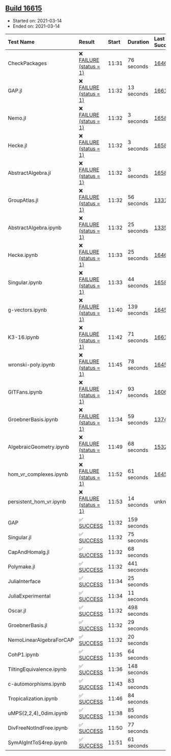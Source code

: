 ## [Build 16615](https://oscarci.mathematik.uni-kl.de/job/oscar/16615/)

* Started on: 2021-03-14
* Ended on: 2021-03-14

| Test Name    | Result | Start | Duration | Last Success | First Failure |
|:-------------|:-------|:------|:---------|:-------------|:--------------|
| CheckPackages | ❌ [FAILURE (status = 1)](https://oscarci.mathematik.uni-kl.de/job/oscar/16615/artifact/logs/build-16615/CheckPackages.log) | 11:31 | 76 seconds | [16463](https://oscarci.mathematik.uni-kl.de/job/oscar/16463/) | [16464](https://oscarci.mathematik.uni-kl.de/job/oscar/16464/) |
| GAP.jl | ❌ [FAILURE (status = 1)](https://oscarci.mathematik.uni-kl.de/job/oscar/16615/artifact/logs/build-16615/GAP.jl.log) | 11:32 | 13 seconds | [16614](https://oscarci.mathematik.uni-kl.de/job/oscar/16614/) | [16615](https://oscarci.mathematik.uni-kl.de/job/oscar/16615/) |
| Nemo.jl | ❌ [FAILURE (status = 1)](https://oscarci.mathematik.uni-kl.de/job/oscar/16615/artifact/logs/build-16615/Nemo.jl.log) | 11:32 | 3 seconds | [16588](https://oscarci.mathematik.uni-kl.de/job/oscar/16588/) | [16589](https://oscarci.mathematik.uni-kl.de/job/oscar/16589/) |
| Hecke.jl | ❌ [FAILURE (status = 1)](https://oscarci.mathematik.uni-kl.de/job/oscar/16615/artifact/logs/build-16615/Hecke.jl.log) | 11:32 | 3 seconds | [16589](https://oscarci.mathematik.uni-kl.de/job/oscar/16589/) | [16590](https://oscarci.mathematik.uni-kl.de/job/oscar/16590/) |
| AbstractAlgebra.jl | ❌ [FAILURE (status = 1)](https://oscarci.mathematik.uni-kl.de/job/oscar/16615/artifact/logs/build-16615/AbstractAlgebra.jl.log) | 11:32 | 3 seconds | [16584](https://oscarci.mathematik.uni-kl.de/job/oscar/16584/) | [16585](https://oscarci.mathematik.uni-kl.de/job/oscar/16585/) |
| GroupAtlas.jl | ❌ [FAILURE (status = 1)](https://oscarci.mathematik.uni-kl.de/job/oscar/16615/artifact/logs/build-16615/GroupAtlas.jl.log) | 11:32 | 56 seconds | [13311](https://oscarci.mathematik.uni-kl.de/job/oscar/13311/) | [13312](https://oscarci.mathematik.uni-kl.de/job/oscar/13312/) |
| AbstractAlgebra.ipynb | ❌ [FAILURE (status = 1)](https://oscarci.mathematik.uni-kl.de/job/oscar/16615/artifact/logs/build-16615/AbstractAlgebra.ipynb.log) | 11:32 | 25 seconds | [13355](https://oscarci.mathematik.uni-kl.de/job/oscar/13355/) | [13356](https://oscarci.mathematik.uni-kl.de/job/oscar/13356/) |
| Hecke.ipynb | ❌ [FAILURE (status = 1)](https://oscarci.mathematik.uni-kl.de/job/oscar/16615/artifact/logs/build-16615/Hecke.ipynb.log) | 11:33 | 25 seconds | [16463](https://oscarci.mathematik.uni-kl.de/job/oscar/16463/) | [16464](https://oscarci.mathematik.uni-kl.de/job/oscar/16464/) |
| Singular.ipynb | ❌ [FAILURE (status = 1)](https://oscarci.mathematik.uni-kl.de/job/oscar/16615/artifact/logs/build-16615/Singular.ipynb.log) | 11:33 | 44 seconds | [16588](https://oscarci.mathematik.uni-kl.de/job/oscar/16588/) | [16589](https://oscarci.mathematik.uni-kl.de/job/oscar/16589/) |
| g-vectors.ipynb | ❌ [FAILURE (status = 1)](https://oscarci.mathematik.uni-kl.de/job/oscar/16615/artifact/logs/build-16615/g-vectors.ipynb.log) | 11:40 | 139 seconds | [16458](https://oscarci.mathematik.uni-kl.de/job/oscar/16458/) | [16459](https://oscarci.mathematik.uni-kl.de/job/oscar/16459/) |
| K3-16.ipynb | ❌ [FAILURE (status = 1)](https://oscarci.mathematik.uni-kl.de/job/oscar/16615/artifact/logs/build-16615/K3-16.ipynb.log) | 11:42 | 71 seconds | [16614](https://oscarci.mathematik.uni-kl.de/job/oscar/16614/) | [16615](https://oscarci.mathematik.uni-kl.de/job/oscar/16615/) |
| wronski-poly.ipynb | ❌ [FAILURE (status = 1)](https://oscarci.mathematik.uni-kl.de/job/oscar/16615/artifact/logs/build-16615/wronski-poly.ipynb.log) | 11:45 | 78 seconds | [16458](https://oscarci.mathematik.uni-kl.de/job/oscar/16458/) | [16459](https://oscarci.mathematik.uni-kl.de/job/oscar/16459/) |
| GITFans.ipynb | ❌ [FAILURE (status = 1)](https://oscarci.mathematik.uni-kl.de/job/oscar/16615/artifact/logs/build-16615/GITFans.ipynb.log) | 11:47 | 93 seconds | [16068](https://oscarci.mathematik.uni-kl.de/job/oscar/16068/) | [16069](https://oscarci.mathematik.uni-kl.de/job/oscar/16069/) |
| GroebnerBasis.ipynb | ❌ [FAILURE (status = 1)](https://oscarci.mathematik.uni-kl.de/job/oscar/16615/artifact/logs/build-16615/GroebnerBasis.ipynb.log) | 11:34 | 59 seconds | [13748](https://oscarci.mathematik.uni-kl.de/job/oscar/13748/) | [13749](https://oscarci.mathematik.uni-kl.de/job/oscar/13749/) |
| AlgebraicGeometry.ipynb | ❌ [FAILURE (status = 1)](https://oscarci.mathematik.uni-kl.de/job/oscar/16615/artifact/logs/build-16615/AlgebraicGeometry.ipynb.log) | 11:49 | 68 seconds | [15322](https://oscarci.mathematik.uni-kl.de/job/oscar/15322/) | [15323](https://oscarci.mathematik.uni-kl.de/job/oscar/15323/) |
| hom_vr_complexes.ipynb | ❌ [FAILURE (status = 1)](https://oscarci.mathematik.uni-kl.de/job/oscar/16615/artifact/logs/build-16615/hom_vr_complexes.ipynb.log) | 11:52 | 61 seconds | [16458](https://oscarci.mathematik.uni-kl.de/job/oscar/16458/) | [16459](https://oscarci.mathematik.uni-kl.de/job/oscar/16459/) |
| persistent_hom_vr.ipynb | ❌ [FAILURE (status = 1)](https://oscarci.mathematik.uni-kl.de/job/oscar/16615/artifact/logs/build-16615/persistent_hom_vr.ipynb.log) | 11:53 | 14 seconds | unknown | unknown |
| GAP | ✅ [SUCCESS](https://oscarci.mathematik.uni-kl.de/job/oscar/16615/artifact/logs/build-16615/GAP.log) | 11:32 | 159 seconds |  |  |
| Singular.jl | ✅ [SUCCESS](https://oscarci.mathematik.uni-kl.de/job/oscar/16615/artifact/logs/build-16615/Singular.jl.log) | 11:32 | 75 seconds |  |  |
| CapAndHomalg.jl | ✅ [SUCCESS](https://oscarci.mathematik.uni-kl.de/job/oscar/16615/artifact/logs/build-16615/CapAndHomalg.jl.log) | 11:32 | 68 seconds |  |  |
| Polymake.jl | ✅ [SUCCESS](https://oscarci.mathematik.uni-kl.de/job/oscar/16615/artifact/logs/build-16615/Polymake.jl.log) | 11:32 | 441 seconds |  |  |
| JuliaInterface | ✅ [SUCCESS](https://oscarci.mathematik.uni-kl.de/job/oscar/16615/artifact/logs/build-16615/JuliaInterface.log) | 11:34 | 25 seconds |  |  |
| JuliaExperimental | ✅ [SUCCESS](https://oscarci.mathematik.uni-kl.de/job/oscar/16615/artifact/logs/build-16615/JuliaExperimental.log) | 11:34 | 11 seconds |  |  |
| Oscar.jl | ✅ [SUCCESS](https://oscarci.mathematik.uni-kl.de/job/oscar/16615/artifact/logs/build-16615/Oscar.jl.log) | 11:32 | 498 seconds |  |  |
| GroebnerBasis.jl | ✅ [SUCCESS](https://oscarci.mathematik.uni-kl.de/job/oscar/16615/artifact/logs/build-16615/GroebnerBasis.jl.log) | 11:32 | 29 seconds |  |  |
| NemoLinearAlgebraForCAP | ✅ [SUCCESS](https://oscarci.mathematik.uni-kl.de/job/oscar/16615/artifact/logs/build-16615/NemoLinearAlgebraForCAP.log) | 11:32 | 20 seconds |  |  |
| CohP1.ipynb | ✅ [SUCCESS](https://oscarci.mathematik.uni-kl.de/job/oscar/16615/artifact/logs/build-16615/CohP1.ipynb.log) | 11:35 | 64 seconds |  |  |
| TiltingEquivalence.ipynb | ✅ [SUCCESS](https://oscarci.mathematik.uni-kl.de/job/oscar/16615/artifact/logs/build-16615/TiltingEquivalence.ipynb.log) | 11:36 | 148 seconds |  |  |
| c-automorphisms.ipynb | ✅ [SUCCESS](https://oscarci.mathematik.uni-kl.de/job/oscar/16615/artifact/logs/build-16615/c-automorphisms.ipynb.log) | 11:43 | 83 seconds |  |  |
| Tropicalization.ipynb | ✅ [SUCCESS](https://oscarci.mathematik.uni-kl.de/job/oscar/16615/artifact/logs/build-16615/Tropicalization.ipynb.log) | 11:46 | 84 seconds |  |  |
| uMPS(2,2,4)_0dim.ipynb | ✅ [SUCCESS](https://oscarci.mathematik.uni-kl.de/job/oscar/16615/artifact/logs/build-16615/uMPS-2-2-4-_0dim.ipynb.log) | 11:38 | 85 seconds |  |  |
| DivFreeNotIndFree.ipynb | ✅ [SUCCESS](https://oscarci.mathematik.uni-kl.de/job/oscar/16615/artifact/logs/build-16615/DivFreeNotIndFree.ipynb.log) | 11:50 | 77 seconds |  |  |
| SymAlgIntToS4rep.ipynb | ✅ [SUCCESS](https://oscarci.mathematik.uni-kl.de/job/oscar/16615/artifact/logs/build-16615/SymAlgIntToS4rep.ipynb.log) | 11:51 | 61 seconds |  |  |
